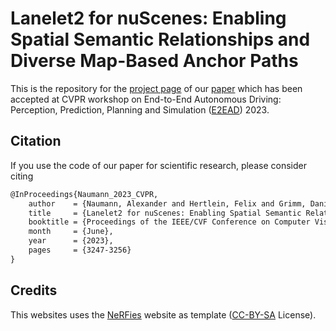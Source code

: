# Lanelet2 for nuScenes: Enabling Spatial Semantic Relationships and Diverse Map-Based Anchor Paths

This is the repository for the [project page](https://felixhertlein.github.io/lanelet4nuscenes) of
our [paper](https://openaccess.thecvf.com/content/CVPR2023W/E2EAD/html/Naumann_Lanelet2_for_nuScenes_Enabling_Spatial_Semantic_Relationships_and_Diverse_Map-Based_CVPRW_2023_paper.html) which has been accepted at CVPR workshop on End-to-End Autonomous Driving: Perception, Prediction, Planning and Simulation ([E2EAD](https://e2ead.github.io/2023.html)) 2023.

## Citation

If you use the code of our paper for scientific research, please consider citing

```latex
@InProceedings{Naumann_2023_CVPR,
    author    = {Naumann, Alexander and Hertlein, Felix and Grimm, Daniel and Zipfl, Maximilian and Thoma, Steffen and Rettinger, Achim and Halilaj, Lavdim and Luettin, Juergen and Schmid, Stefan and Caesar, Holger},
    title     = {Lanelet2 for nuScenes: Enabling Spatial Semantic Relationships and Diverse Map-Based Anchor Paths},
    booktitle = {Proceedings of the IEEE/CVF Conference on Computer Vision and Pattern Recognition (CVPR) Workshops},
    month     = {June},
    year      = {2023},
    pages     = {3247-3256}
}
```

## Credits

This websites uses the [NeRFies](https://nerfies.github.io) website as template ([CC-BY-SA](http://creativecommons.org/licenses/by-sa/4.0/) License).
